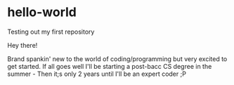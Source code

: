 # hello-world
Testing out my first repository 

Hey there!

Brand spankin' new to the world of coding/programming but very excited to get started.
If all goes well I'll be starting a post-bacc CS degree in the summer -
Then it;s only 2 years until I'll be an expert coder ;P
